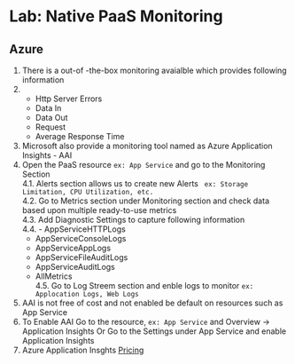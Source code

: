 # Lab: Native PaaS Monitoring

## Azure

1. There is a out-of -the-box monitoring avaialble which provides following information
2.  - Http Server Errors
    - Data In
    - Data Out
    - Request
    - Average Response Time  
3. Microsoft also provide a monitoring tool named as Azure Application Insights - AAI  
4. Open the PaaS resource ``` ex: App Service ``` and go to the Monitoring Section  
4.1. Alerts section allows us to create new Alerts ``` ex: Storage Limitation, CPU Utilization, etc.```  
4.2. Go to Metrics section under Monitoring section and check data based upon multiple ready-to-use metrics  
4.3. Add Diagnostic Settings to capture following information  
4.4.  - AppServiceHTTPLogs
    - AppServiceConsoleLogs
    - AppServiceAppLogs
    - AppServiceFileAuditLogs
    - AppServiceAuditLogs
    - AllMetrics  
4.5. Go to Log Streem section and enble logs to monitor ``` ex: Applocation Logs, Web Logs ```  
5. AAI is not free of cost and not enabled be default on resources such as App Service  
6. To Enable AAI Go to the resource, ``` ex: App Service ``` and Overview -> Application Insights Or Go to the Settings under App Service and enable Application Insights  
7. Azure Application Insghts [Pricing](https://azure.microsoft.com/en-us/pricing/details/monitor/)

